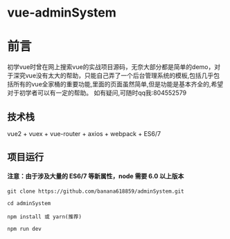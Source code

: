 # vue-adminSystem
# 前言

初学vue时曾在网上搜索vue的实战项目源码，无奈大部分都是简单的demo，对于深究vue没有太大的帮助，只能自己弄了一个后台管理系统的模板,包括几乎包括所有的vue全家桶的重要功能,里面的页面虽然简单,但是功能是基本齐全的,希望对于初学者可以有一定的帮助。
如有疑问,可随时qq我:804552579



## 技术栈

vue2 + vuex + vue-router + axios + webpack + ES6/7


## 项目运行

#### 注意：由于涉及大量的 ES6/7 等新属性，node 需要 6.0 以上版本

```
git clone https://github.com/banana618859/adminSystem.git

cd adminSystem

npm install 或 yarn(推荐)

npm run dev

